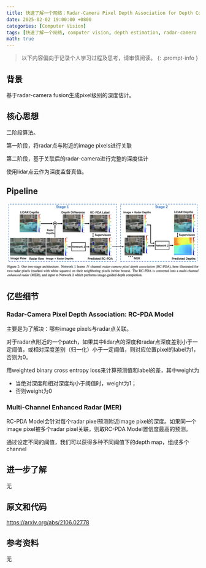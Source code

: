 ```yaml
---
title: 快速了解一个网络：Radar-Camera Pixel Depth Association for Depth Completion
date: 2025-02-02 19:00:00 +0800
categories: [Computer Vision]
tags: [快速了解一个网络, computer vision, depth estimation, radar-camera fusion, rcpda]
math: true
---
```


> 以下内容偏向于记录个人学习过程及思考，请审慎阅读。
{: .prompt-info }

## 背景

基于radar-camera fusion生成pixel级别的深度估计。

## 核心思想

二阶段算法。

第一阶段，将radar点与附近的image pixels进行关联

第二阶段，基于关联后的radar-camera进行完整的深度估计

使用lidar点云作为深度监督真值。

## Pipeline

![rcpda-pipeline](assets/img/rcpda-pipeline.png)

## 亿些细节

### Radar-Camera Pixel Depth Association: RC-PDA Model

主要是为了解决：哪些image pixels与radar点关联。

对于radar点附近的一个patch，如果其中lidar点的深度和radar点深度差别小于一定阈值，或相对深度差别（归一化）小于一定阈值，则对应位置pixel的label为1，否则为0。

用weighted binary cross entropy loss来计算预测值和label的差，其中weight为

- 当绝对深度和相对深度均小于阈值时，weight为1；
- 否则weight为0

### Multi-Channel Enhanced Radar (MER)

RC-PDA Model会针对每个radar pixel预测附近image pixel的深度。如果同一个image pixel被多个radar pixel关联，则取RC-PDA Model置信度最高的预测。

通过设定不同的阈值，我们可以获得多种不同阈值下的depth map，组成多个channel

## 进一步了解

无

## 原文和代码

<https://arxiv.org/abs/2106.02778>

## 参考资料

无